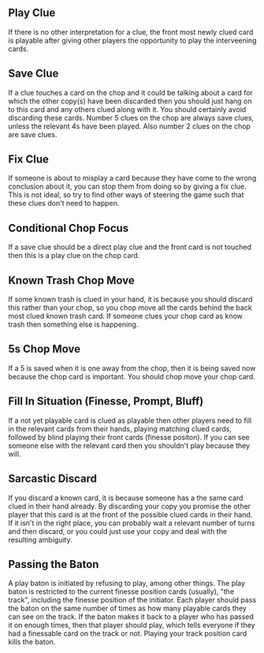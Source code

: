 ## Play Clue
If there is no other interpretation for a clue, the front most newly clued card is playable after giving other players the opportunity to play the interveening cards.

## Save Clue
If a clue touches a card on the chop and it could be talking about a card for which the other copy(s) have been discarded then you should just hang on to this card and any others clued along with it. You should certainly avoid discarding these cards. Number 5 clues on the chop are always save clues, unless the relevant 4s have been played. Also number 2 clues on the chop are save clues.

## Fix Clue
If someone is about to misplay a card because they have come to the wrong conclusion about it, you can stop them from doing so by giving a fix clue. This is not ideal, so try to find other ways of steering the game such that these clues don't need to happen.

## Conditional Chop Focus
If a save clue should be a direct play clue and the front card is not touched then this is a play clue on the chop card.

## Known Trash Chop Move
If some known trash is clued in your hand, it is because you should discard this rather than your chop, so you chop move all the cards behind the back most clued known trash card. If someone clues your chop card as know trash then something else is happening.

## 5s Chop Move
If a 5 is saved when it is one away from the chop, then it is being saved now because the chop card is important. You should chop move your chop card.

## Fill In Situation (Finesse, Prompt, Bluff)
If a not yet playable card is clued as playable then other players need to fill in the relevant cards from their hands, playing matching clued cards, followed by blind playing their front cards (finesse positon). If you can see someone else with the relevant card then you shouldn't play because they will.

## Sarcastic Discard
If you discard a known card, it is because someone has a the same card clued in their hand already. By discarding your copy you promise the other player that this card is at the front of the possible clued cards in their hand. If it isn't in the right place, you can probably wait a relevant number of turns and then discard, or you could just use your copy and deal with the resulting ambiguity.

## Passing the Baton
A play baton is initiated by refusing to play, among other things.
The play baton is restricted to the current finesse position cards (usually), "the track", including the finesse position of the initiator. Each player should pass the baton on the same number of times as how many playable cards they can see on the track. If the baton makes it back to a player who has passed it on enough times, then that player should play, which tells everyone if they had a finessable card on the track or not. Playing your track position card kills the baton.

